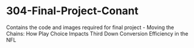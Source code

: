 # 304-Final-Project-Conant
Contains the code and images required for final project - Moving the Chains: How Play Choice Impacts Third Down Conversion Efficiency in the NFL
